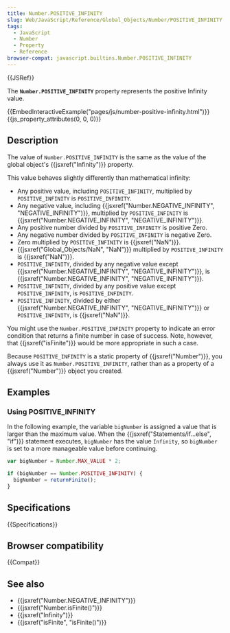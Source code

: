 ```yaml
---
title: Number.POSITIVE_INFINITY
slug: Web/JavaScript/Reference/Global_Objects/Number/POSITIVE_INFINITY
tags:
  - JavaScript
  - Number
  - Property
  - Reference
browser-compat: javascript.builtins.Number.POSITIVE_INFINITY
---
```

{{JSRef}}

The **`Number.POSITIVE_INFINITY`** property represents the positive Infinity
value.

{{EmbedInteractiveExample("pages/js/number-positive-infinity.html")}}{{js_property_attributes(0, 0, 0)}}

## Description

The value of `Number.POSITIVE_INFINITY` is the same as the value of the global
object's {{jsxref("Infinity")}} property.

This value behaves slightly differently than mathematical infinity:

- Any positive value, including `POSITIVE_INFINITY`, multiplied by
  `POSITIVE_INFINITY` is `POSITIVE_INFINITY`.
- Any negative value, including
  {{jsxref("Number.NEGATIVE_INFINITY", "NEGATIVE_INFINITY")}},
  multiplied by `POSITIVE_INFINITY` is
  {{jsxref("Number.NEGATIVE_INFINITY", "NEGATIVE_INFINITY")}}.
- Any positive number divided by `POSITIVE_INFINITY` is positive Zero.
- Any negative number divided by `POSITIVE_INFINITY` is negative Zero.
- Zero multiplied by `POSITIVE_INFINITY` is {{jsxref("NaN")}}.
- {{jsxref("Global_Objects/NaN", "NaN")}} multiplied by
  `POSITIVE_INFINITY` is {{jsxref("NaN")}}.
- `POSITIVE_INFINITY`, divided by any negative value except
  {{jsxref("Number.NEGATIVE_INFINITY", "NEGATIVE_INFINITY")}},
  is
  {{jsxref("Number.NEGATIVE_INFINITY", "NEGATIVE_INFINITY")}}.
- `POSITIVE_INFINITY`, divided by any positive value except `POSITIVE_INFINITY`,
  is `POSITIVE_INFINITY`.
- `POSITIVE_INFINITY`, divided by either
  {{jsxref("Number.NEGATIVE_INFINITY", "NEGATIVE_INFINITY")}}
  or `POSITIVE_INFINITY`, is {{jsxref("NaN")}}.

You might use the `Number.POSITIVE_INFINITY` property to indicate an error
condition that returns a finite number in case of success. Note, however, that
{{jsxref("isFinite")}} would be more appropriate in such a case.

Because `POSITIVE_INFINITY` is a static property of
{{jsxref("Number")}}, you always use it as `Number.POSITIVE_INFINITY`,
rather than as a property of a {{jsxref("Number")}} object you created.

## Examples

### Using POSITIVE_INFINITY

In the following example, the variable `bigNumber` is assigned a value that is
larger than the maximum value. When the
{{jsxref("Statements/if...else", "if")}} statement executes,
`bigNumber` has the value `Infinity`, so `bigNumber` is set to a more manageable
value before continuing.

```js
var bigNumber = Number.MAX_VALUE * 2;

if (bigNumber == Number.POSITIVE_INFINITY) {
  bigNumber = returnFinite();
}
```

## Specifications

{{Specifications}}

## Browser compatibility

{{Compat}}

## See also

- {{jsxref("Number.NEGATIVE_INFINITY")}}
- {{jsxref("Number.isFinite()")}}
- {{jsxref("Infinity")}}
- {{jsxref("isFinite", "isFinite()")}}
